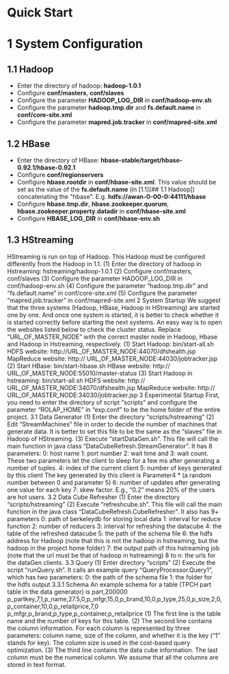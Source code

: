 Quick Start
====
# 1 System Configuration
## 1.1 Hadoop

* Enter the directory of hadoop: **hadoop-1.0.1**
* Configure **conf/masters**, **conf/slaves**
* Configure the parameter **HADOOP_LOG_DIR** in **conf/hadoop-env.sh**
* Configure the parameter  **hadoop.tmp.dir** and **fs.default.name** in **conf/core-site.xml**
* Configure the parameter **mapred.job.tracker** in **conf/mapred-site.xml**

## 1.2	HBase
* Enter the directory of HBase: **hbase-stable/target/hbase-0.92.1/hbase-0.92.1**
* Configure **conf/regionservers**
* Configure **hbase.rootdir** in **conf/hbase-site.xml**. This value should be set as the value of the **fs.default.name** (in [1.1][## 1.1 Hadoop]) concatenating the "hbase". E.g. **hdfs://awan-0-00-0:44111/hbase**
* Configure **hbase.tmp.dir**, **hbase.zookeeper.quorum**, **hbase.zookeeper.property.datadir** in **conf/hbase-site.xml**
* Configure **HBASE_LOG_DIR** in **conf/hbase-env.sh**

## 1.3	HStreaming
HStreaming is run on top of Hadoop. This Hadoop must be configured differently from the Hadoop in 1.1.
(1)	Enter the directory of hadoop in Hstreaming: hstreaming/hadoop-1.0.1
(2)	Configure conf/masters, conf/slaves
(3)	Configure the parameter HADOOP_LOG_DIR in conf/hadoop-env.sh
(4)	Configure the parameter  “hadoop.tmp.dir” and “fs.default.name” in conf/core-site.xml
(5)	Configure the parameter “mapred.job.tracker” in conf/mapred-site.xml
2	System Startup
We suggest that the three systems (Hadoop, HBase, Hadoop in HStreaming) are started one by one. And once one system is started, it is better to check whether it is started correctly before starting the next systems. An easy way is to open the websites listed below to check the cluster status. Replace “URL_OF_MASTER_NODE” with the correct master node in Hadoop, Hbase and Hadoop in Hstreaming, respectively.
(1)	Start Hadoop: bin/start-all.sh
HDFS website: http://URL_OF_MASTER_NODE:44070/dfshealth.jsp
MapReduce website:  http:// URL_OF_MASTER_NODE:44030/jobtracker.jsp
(2)	Start HBase: bin/start-hbase.sh
HBase website: http:// URL_OF_MASTER_NODE:55010/master-status
(3)	Start Hadoop in hstreaming: bin/start-all.sh
HDFS website: http:// URL_OF_MASTER_NODE:34070/dfshealth.jsp
MapReduce website: http:// URL_OF_MASTER_NODE:34030/jobtracker.jsp
3	Experimental Startup
First, you need to enter the directory of script “scripts” and configure the parameter “ROLAP_HOME” in “exp.conf” to be the home folder of the entire project.
3.1	Data Generator
(1)	Enter the directory “scripts/hstreaming”
(2)	Edit “StreamMachines” file in order to decide the number of machines that generate data. It is better to set this file to be the same as the “slaves” file in Hadoop of HStreaming.
(3)	Execute “startDataGen.sh”. This file will call the main function in java class “DataCubeRefresh.StreamGenerator”.  It has 8 parameters:
0: host name
1: port number
2: wait time and 3: wait count. These two parameters let the client to sleep for a few ms after generating a number of tuples.
4: index of the current client
5: number of keys generated by this client
The key generated by this client is Parameter4 * (a random number between 0 and parameter 5)
              6: number of updates after generating one value for each key
7: skew factor.  E.g., “0.2” means 20% of the users are hot users.
3.2	Data Cube Refresher
(1)	Enter the directory “scripts/hstreaming”
(2)	Execute “refreshcube.sh”. This file will call the main function in the java class “DataCubeRefresh.CubeRefresher”. It also has 9+ parameters
0: path of berkeleydb for storing local data
1: interval for reduce function
2: number of reducers
3: interval for refreshing the datacube
4: the table of the refreshed datacube
5: the path of the schema file
6: the hdfs address for Hadoop (note that this is not the hadoop in hstreaming, but the hadoop in the project home folder)
7: the output path of this hstreaming job (note that the url must be that of hadoop in hstreaming)
8 to n: the urls for the dataGen clients.
3.3	Query
(1)	Enter directory “scripts”
(2)	Execute the script “runQuery.sh”. It calls an example query “QueryProcessor.Query1”, which has two parameters:
0: the path of the schema file
1: the folder for the hdfs output
3.3.1	Schema
An example schema for a table (TPCH part table in the data generator)  is
part,200000
p_partkey,7,1,p_name,27.5,0,p_mfgr,15,0,p_brand,10,0,p_type,25,0,p_size,2,0,p_container,10,0,p_retailprice,7,0
p_mfgr,p_brand,p_type,p_container,p_retailprice
(1)	The first line is the table name and the number of keys for this table.
(2)	The second line contains the column information. For each column is represented by three parameters: column name, size of the column, and whether it is the key (“1” stands for key). The column size is used in the cost-based query optimization.
(3)	The third line contains the data cube information. The last column must be the numerical column. We assume that all the columns are stored in text format.
